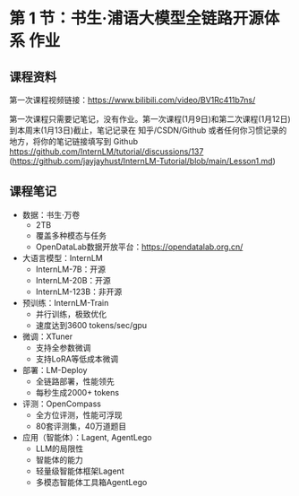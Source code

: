 # 第 1 节：书生·浦语大模型全链路开源体系 作业

## 课程资料
第一次课程视频链接：https://www.bilibili.com/video/BV1Rc411b7ns/

第一次课程只需要记笔记，没有作业。第一次课程(1月9日)和第二次课程(1月12日)到本周末(1月13日)截止，笔记记录在 知乎/CSDN/Github 或者任何你习惯记录的地方，将你的笔记链接填写到 Github https://github.com/InternLM/tutorial/discussions/137 (https://github.com/jayjayhust/InternLM-Tutorial/blob/main/Lesson1.md)

## 课程笔记
- 数据：书生·万卷
  - 2TB
  - 覆盖多种模态与任务
  - OpenDataLab数据开放平台：https://opendatalab.org.cn/
- 大语言模型：InternLM
  - InternLM-7B：开源
  - InternLM-20B：开源
  - InternLM-123B：非开源
- 预训练：InternLM-Train
  - 并行训练，极致优化
  - 速度达到3600 tokens/sec/gpu
- 微调：XTuner
  - 支持全参数微调
  - 支持LoRA等低成本微调
- 部署：LM-Deploy
  - 全链路部署，性能领先
  - 每秒生成2000+ tokens
- 评测：OpenCompass
  - 全方位评测，性能可浮现
  - 80套评测集，40万道题目
- 应用（智能体）：Lagent, AgentLego
  - LLM的局限性
  - 智能体的能力
  - 轻量级智能体框架Lagent
  - 多模态智能体工具箱AgentLego